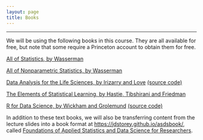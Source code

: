 ```yaml
---
layout: page
title: Books
---
```


---

We will be using the following books in this course.  They are all available for free, but note that some require a Princeton account to obtain them for free.

[All of Statistics, by Wasserman](https://pulsearch.princeton.edu/catalog/8865289)

[All of Nonparametric Statistics, by Wasserman](https://pulsearch.princeton.edu/catalog/6402948)

[Data Analysis for the Life Sciences, by Irizarry and Love](https://leanpub.com/dataanalysisforthelifesciences)  [(source code)](http://genomicsclass.github.io/book/)

[The Elements of Statistical Learning, by Hastie, Tibshirani and Friedman](http://statweb.stanford.edu/~tibs/ElemStatLearn/)

[R for Data Science, by Wickham and Grolemund](http://r4ds.had.co.nz) [(source code)](https://github.com/hadley/r4ds)

In addition to these text books, we will also be transferring content from the lecture slides into a book format at https://jdstorey.github.io/asdsbook/, called [Foundations of Applied Statistics and Data Science for Researchers](https://jdstorey.github.io/asdsbook/).

